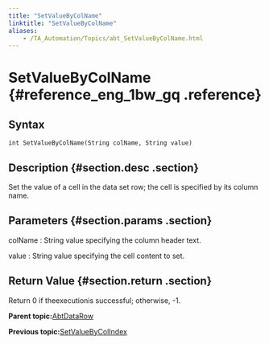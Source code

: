 ```yaml
--- 
title: "SetValueByColName"
linktitle: "SetValueByColName"
aliases: 
    - /TA_Automation/Topics/abt_SetValueByColName.html
---
```

# SetValueByColName {#reference_eng_1bw_gq .reference}

## Syntax

`int SetValueByColName(String colName, String value)`

## Description {#section.desc .section}

Set the value of a cell in the data set row; the cell is specified by its column name.

## Parameters {#section.params .section}

colName
:   String value specifying the column header text.

value
:   String value specifying the cell content to set.

## Return Value {#section.return .section}

Return 0 if theexecutionis successful; otherwise, -1.

**Parent topic:**[AbtDataRow](../../TA_Automation/Topics/abt_AbtDataRow.html)

**Previous topic:**[SetValueByColIndex](../../TA_Automation/Topics/abt_SetValueByColIndex.html)


